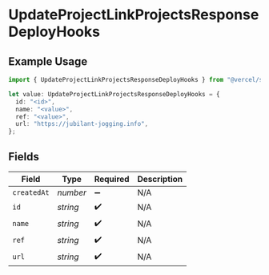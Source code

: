 # UpdateProjectLinkProjectsResponseDeployHooks

## Example Usage

```typescript
import { UpdateProjectLinkProjectsResponseDeployHooks } from "@vercel/sdk/models/updateprojectop.js";

let value: UpdateProjectLinkProjectsResponseDeployHooks = {
  id: "<id>",
  name: "<value>",
  ref: "<value>",
  url: "https://jubilant-jogging.info",
};
```

## Fields

| Field              | Type               | Required           | Description        |
| ------------------ | ------------------ | ------------------ | ------------------ |
| `createdAt`        | *number*           | :heavy_minus_sign: | N/A                |
| `id`               | *string*           | :heavy_check_mark: | N/A                |
| `name`             | *string*           | :heavy_check_mark: | N/A                |
| `ref`              | *string*           | :heavy_check_mark: | N/A                |
| `url`              | *string*           | :heavy_check_mark: | N/A                |
